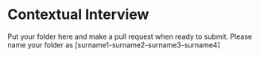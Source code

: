 # Contextual Interview

Put your folder here and make a pull request when ready to submit. Please name your folder as [surname1-surname2-surname3-surname4]